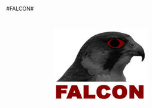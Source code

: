 #FALCON#

<br>
<p align="center"><img src="/logo.png" 
alt="FALCON" width="250" height="200" border="0" /></p>
<br>
